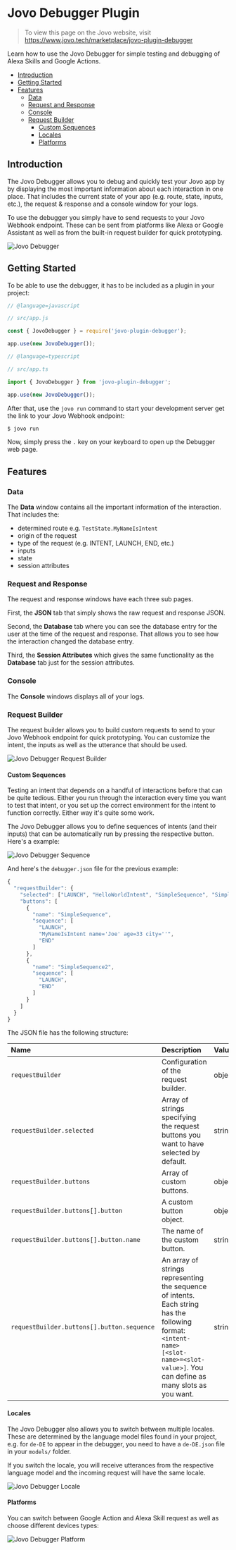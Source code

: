 # Jovo Debugger Plugin

> To view this page on the Jovo website, visit https://www.jovo.tech/marketplace/jovo-plugin-debugger

Learn how to use the Jovo Debugger for simple testing and debugging of Alexa Skills and Google Actions.

* [Introduction](#introduction)
* [Getting Started](#getting-started)
* [Features](#features)
  * [Data](#data)
  * [Request and Response](#request-and-response)
  * [Console](#console)
  * [Request Builder](#request-builder)
    * [Custom Sequences](#custom-sequences)
    * [Locales](#locales)
    * [Platforms](#platforms)

## Introduction

The Jovo Debugger allows you to debug and quickly test your Jovo app by by displaying the most important information about each interaction in one place. That includes the current state of your app (e.g. route, state, inputs, etc.), the request & response and a console window for your logs.

To use the debugger you simply have to send requests to your Jovo Webhook endpoint. These can be sent from platforms like Alexa or Google Assistant as well as from the built-in request builder for quick prototyping.

![Jovo Debugger](./img/jovo-debugger-basic-interaction.gif)

## Getting Started

To be able to use the debugger, it has to be included as a plugin in your project:

```javascript
// @language=javascript

// src/app.js

const { JovoDebugger } = require('jovo-plugin-debugger');

app.use(new JovoDebugger());

// @language=typescript

// src/app.ts

import { JovoDebugger } from 'jovo-plugin-debugger';

app.use(new JovoDebugger());
```

After that, use the `jovo run` command to start your development server get the link to your Jovo Webhook endpoint:

```sh
$ jovo run
```

Now, simply press the `.` key on your keyboard to open up the Debugger web page.

## Features

### Data

The **Data** window contains all the important information of the interaction. That includes the:

* determined route e.g. `TestState.MyNameIsIntent`
* origin of the request
* type of the request (e.g. INTENT, LAUNCH, END, etc.)
* inputs
* state
* session attributes

### Request and Response

The request and response windows have each three sub pages.

First, the **JSON** tab that simply shows the raw request and response JSON.

Second, the **Database** tab where you can see the database entry for the user at the time of the request and response. That allows you to see how the interaction changed the database entry.

Third, the **Session Attributes** which gives the same functionality as the **Database** tab just for the session attributes.

### Console

The **Console** windows displays all of your logs.

### Request Builder

The request builder allows you to build custom requests to send to your Jovo Webhook endpoint for quick prototyping. You can customize the intent, the inputs as well as the utterance that should be used.

![Jovo Debugger Request Builder](./img/jovo-debugger-request-builder.gif)

#### Custom Sequences

Testing an intent that depends on a handful of interactions before that can be quite tedious. Either you run through the interaction every time you want to test that intent, or you set up the correct environment for the intent to function correctly. Either way it's quite some work.

The Jovo Debugger allows you to define sequences of intents (and their inputs) that can be automatically run by pressing the respective button. Here's a example:

![Jovo Debugger Sequence](./img/jovo-debugger-sequence.gif)

And here's the `debugger.json` file for the previous example:

```js
{
  "requestBuilder": {
    "selected": ["LAUNCH", "HelloWorldIntent", "SimpleSequence", "SimpleSequence2"],
    "buttons": [
      {
        "name": "SimpleSequence",
        "sequence": [
          "LAUNCH",
          "MyNameIsIntent name='Joe' age=33 city=''",
          "END"
        ]
      },
      {
        "name": "SimpleSequence2",
        "sequence": [
          "LAUNCH",
          "END"
        ]
      }
    ]
  }
}
```

The JSON file has the following structure:

Name | Description | Value
:--- | :--- | :---
`requestBuilder` | Configuration of the request builder. | object
`requestBuilder.selected` | Array of strings specifying the request buttons you want to have selected by default. | string[]
`requestBuilder.buttons` | Array of custom buttons. | object[]
`requestBuilder.buttons[].button` | A custom button object. | object
`requestBuilder.buttons[].button.name` | The name of the custom button. | string
`requestBuilder.buttons[].button.sequence` | An array of strings representing the sequence of intents. Each string has the following format: `<intent-name> [<slot-name>=<slot-value>]`. You can define as many slots as you want. | string

#### Locales

The Jovo Debugger also allows you to switch between multiple locales. These are determined by the language model files found in your project, e.g. for `de-DE` to appear in the debugger, you need to have a `de-DE.json` file in your `models/` folder.

If you switch the locale, you will receive utterances from the respective language model and the incoming request will have the same locale.

![Jovo Debugger Locale](./img/jovo-debugger-locale.gif)

#### Platforms

You can switch between Google Action and Alexa Skill request as well as choose different devices types:

![Jovo Debugger Platform](./img/jovo-debugger-platform.gif)